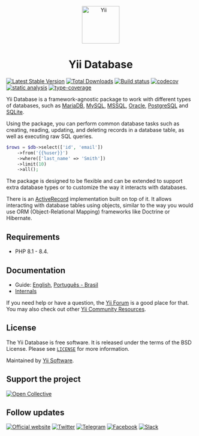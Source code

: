 <p align="center" style="text-align: center">
    <a href="https://github.com/yiisoft" target="_blank">
        <img src="https://yiisoft.github.io/docs/images/yii_logo.svg" height="100px" alt="Yii">
    </a>
    <h1 align="center">Yii Database</h1>
</p>

[![Latest Stable Version](https://poser.pugx.org/yiisoft/db/v)](https://packagist.org/packages/yiisoft/db)
[![Total Downloads](https://poser.pugx.org/yiisoft/db/downloads)](https://packagist.org/packages/yiisoft/db)
[![Build status](https://github.com/yiisoft/db/actions/workflows/build.yml/badge.svg)](https://github.com/yiisoft/db/actions/workflows/build.yml)
[![codecov](https://codecov.io/gh/yiisoft/db/branch/master/graph/badge.svg?token=pRr4gci2qj)](https://codecov.io/gh/yiisoft/db)
[![static analysis](https://github.com/yiisoft/db/actions/workflows/static.yml/badge.svg?branch=dev)](https://github.com/yiisoft/db/actions/workflows/static.yml)
[![type-coverage](https://shepherd.dev/github/yiisoft/db/coverage.svg)](https://shepherd.dev/github/yiisoft/db)

Yii Database is a framework-agnostic package to work with different types of databases,
such as [MariaDB](https://mariadb.org), [MySQL](https://www.mysql.com), [MSSQL](https://www.microsoft.com/sql-server), [Oracle](https://www.oracle.com/database), [PostgreSQL](https://www.postgresql.org) and [SQLite](https://www.sqlite.org).

Using the package, you can perform common database tasks such as creating, reading, updating, and deleting
records in a database table, as well as executing raw SQL queries.

```php
$rows = $db->select(['id', 'email'])  
    ->from('{{%user}}')  
    ->where(['last_name' => 'Smith'])  
    ->limit(10)  
    ->all();
```

The package is designed to be flexible
and can be extended to support extra database types or to customize the way it interacts with databases.

There is an [ActiveRecord](https://github.com/yiisoft/active-record) implementation built on top of it.
It allows interacting with database tables using objects,
similar to the way you would use ORM (Object-Relational Mapping) frameworks like Doctrine or Hibernate.

## Requirements

- PHP 8.1 - 8.4.

## Documentation

- Guide: [English](docs/guide/en/README.md), [Português - Brasil](docs/guide/pt-BR/README.md)
- [Internals](docs/internals.md)

If you need help or have a question, the [Yii Forum](https://forum.yiiframework.com/c/yii-3-0/63) is a good place for that.
You may also check out other [Yii Community Resources](https://www.yiiframework.com/community).

## License

The Yii Database is free software. It is released under the terms of the BSD License.
Please see [`LICENSE`](./LICENSE.md) for more information.

Maintained by [Yii Software](https://www.yiiframework.com/).

## Support the project

[![Open Collective](https://img.shields.io/badge/Open%20Collective-sponsor-7eadf1?logo=open%20collective&logoColor=7eadf1&labelColor=555555)](https://opencollective.com/yiisoft)

## Follow updates

[![Official website](https://img.shields.io/badge/Powered_by-Yii_Framework-green.svg?style=flat)](https://www.yiiframework.com/)
[![Twitter](https://img.shields.io/badge/twitter-follow-1DA1F2?logo=twitter&logoColor=1DA1F2&labelColor=555555?style=flat)](https://twitter.com/yiiframework)
[![Telegram](https://img.shields.io/badge/telegram-join-1DA1F2?style=flat&logo=telegram)](https://t.me/yii3en)
[![Facebook](https://img.shields.io/badge/facebook-join-1DA1F2?style=flat&logo=facebook&logoColor=ffffff)](https://www.facebook.com/groups/yiitalk)
[![Slack](https://img.shields.io/badge/slack-join-1DA1F2?style=flat&logo=slack)](https://yiiframework.com/go/slack)
